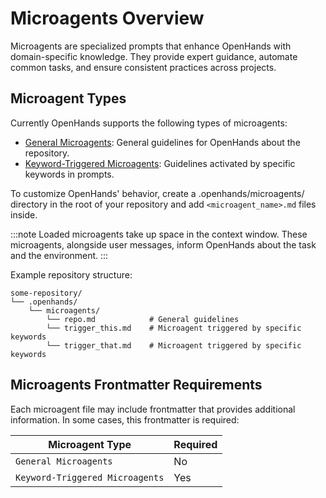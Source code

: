 # Microagents Overview

Microagents are specialized prompts that enhance OpenHands with domain-specific knowledge.
They provide expert guidance, automate common tasks, and ensure consistent practices across projects.

## Microagent Types

Currently OpenHands supports the following types of microagents:

- [General Microagents](./microagents-repo): General guidelines for OpenHands about the repository.
- [Keyword-Triggered Microagents](./microagents-keyword): Guidelines activated by specific keywords in prompts.

To customize OpenHands' behavior, create a .openhands/microagents/ directory in the root of your repository and
add `<microagent_name>.md` files inside.

:::note
Loaded microagents take up space in the context window.
These microagents, alongside user messages, inform OpenHands about the task and the environment.
:::

Example repository structure:

```
some-repository/
└── .openhands/
    └── microagents/
        └── repo.md            # General guidelines
        └── trigger_this.md    # Microagent triggered by specific keywords
        └── trigger_that.md    # Microagent triggered by specific keywords
```

## Microagents Frontmatter Requirements

Each microagent file may include frontmatter that provides additional information. In some cases, this frontmatter
is required:

| Microagent Type                 | Required |
|---------------------------------|----------|
| `General Microagents`           | No       |
| `Keyword-Triggered Microagents` | Yes      |
